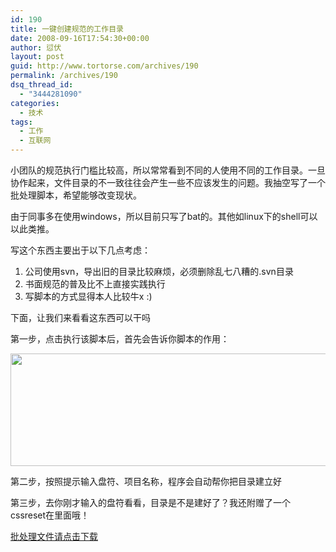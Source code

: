 ```yaml
---
id: 190
title: 一键创建规范的工作目录
date: 2008-09-16T17:54:30+00:00
author: 愆伏
layout: post
guid: http://www.tortorse.com/archives/190
permalink: /archives/190
dsq_thread_id:
  - "3444281090"
categories:
  - 技术
tags:
  - 工作
  - 互联网
---
```

小团队的规范执行门槛比较高，所以常常看到不同的人使用不同的工作目录。一旦协作起来，文件目录的不一致往往会产生一些不应该发生的问题。我抽空写了一个批处理脚本，希望能够改变现状。
  
由于同事多在使用windows，所以目前只写了bat的。其他如linux下的shell可以以此类推。
  
写这个东西主要出于以下几点考虑：

  1. 公司使用svn，导出旧的目录比较麻烦，必须删除乱七八糟的.svn目录
  2. 书面规范的普及比不上直接实践执行
  3. 写脚本的方式显得本人比较牛x :)

下面，让我们来看看这东西可以干吗

第一步，点击执行该脚本后，首先会告诉你脚本的作用：

[<img class="alignnone size-full wp-image-189" title="脚本第一步" src="http://www.tortorse.com/wp-content/uploads/2008/09/shell_1.jpg" alt="" width="560" height="180" srcset="https://www.tortorse.com/wp-content/uploads/2008/09/shell_1.jpg 561w, https://www.tortorse.com/wp-content/uploads/2008/09/shell_1-300x96.jpg 300w" sizes="(max-width: 560px) 100vw, 560px" />](http://www.tortorse.com/wp-content/uploads/2008/09/shell_1.jpg)

第二步，按照提示输入盘符、项目名称，程序会自动帮你把目录建立好

第三步，去你刚才输入的盘符看看，目录是不是建好了？我还附赠了一个cssreset在里面哦！

[批处理文件请点击下载](http://www.tortorse.com/wp-content/uploads/2008/09/createproject.zip)